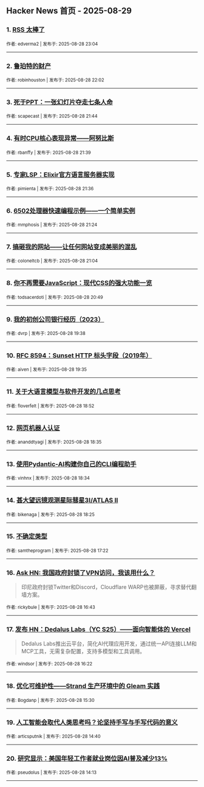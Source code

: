 ## Hacker News 首页 - 2025-08-29


### 1. [RSS 太棒了](https://news.ycombinator.com/item?id=45058024)

<sub>作者: edverma2 | 发布于: 2025-08-28 23:04</sub>

---

### 2. [鲁珀特的财产](https://news.ycombinator.com/item?id=45057561)

<sub>作者: robinhouston | 发布于: 2025-08-28 22:02</sub>

---

### 3. [死于PPT：一张幻灯片夺走七条人命](https://news.ycombinator.com/item?id=45057404)

<sub>作者: scapecast | 发布于: 2025-08-28 21:44</sub>

---

### 4. [有时CPU核心表现异常——阿努比斯](https://news.ycombinator.com/item?id=45057346)

<sub>作者: rbanffy | 发布于: 2025-08-28 21:39</sub>

---

### 5. [专家LSP：Elixir官方语言服务器实现](https://news.ycombinator.com/item?id=45057322)

<sub>作者: pimienta | 发布于: 2025-08-28 21:36</sub>

---

### 6. [6502处理器快速编程示例——一个简单实例](https://news.ycombinator.com/item?id=45057209)

<sub>作者: mmphosis | 发布于: 2025-08-28 21:24</sub>

---

### 7. [搞砸我的网站——让任何网站变成美丽的混乱](https://news.ycombinator.com/item?id=45057020)

<sub>作者: coloneltcb | 发布于: 2025-08-28 21:04</sub>

---

### 8. [你不再需要JavaScript：现代CSS的强大功能一览](https://news.ycombinator.com/item?id=45056878)

<sub>作者: todsacerdoti | 发布于: 2025-08-28 20:49</sub>

---

### 9. [我的初创公司银行经历（2023）](https://news.ycombinator.com/item?id=45056177)

<sub>作者: dvrp | 发布于: 2025-08-28 19:38</sub>

---

### 10. [RFC 8594：Sunset HTTP 标头字段（2019年）](https://news.ycombinator.com/item?id=45056142)

<sub>作者: aiven | 发布于: 2025-08-28 19:35</sub>

---

### 11. [关于大语言模型与软件开发的几点思考](https://news.ycombinator.com/item?id=45055641)

<sub>作者: floverfelt | 发布于: 2025-08-28 18:52</sub>

---

### 12. [网页机器人认证](https://news.ycombinator.com/item?id=45055452)

<sub>作者: ananddtyagi | 发布于: 2025-08-28 18:35</sub>

---

### 13. [使用Pydantic-AI构建你自己的CLI编程助手](https://news.ycombinator.com/item?id=45055439)

<sub>作者: vinhnx | 发布于: 2025-08-28 18:34</sub>

---

### 14. [甚大望远镜观测星际彗星3I/ATLAS II](https://news.ycombinator.com/item?id=45055335)

<sub>作者: bikenaga | 发布于: 2025-08-28 18:25</sub>

---

### 15. [不确定类型<T>](https://news.ycombinator.com/item?id=45054703)

<sub>作者: samtheprogram | 发布于: 2025-08-28 17:22</sub>

---

### 16. [Ask HN: 我国政府封锁了VPN访问，我该用什么？](https://news.ycombinator.com/item?id=45054260)
> 印尼政府封锁Twitter和Discord，Cloudflare WARP也被屏蔽，寻求替代翻墙方案。

<sub>作者: rickybule | 发布于: 2025-08-28 16:43</sub>

---

### 17. [发布 HN：Dedalus Labs（YC S25）——面向智能体的 Vercel](https://news.ycombinator.com/item?id=45054040)
> Dedalus Labs推出云平台，简化AI代理应用开发，通过统一API连接LLM和MCP工具，无需复杂配置，支持多模型和工具调用。

<sub>作者: windsor | 发布于: 2025-08-28 16:22</sub>

---

### 18. [优化可维护性——Strand 生产环境中的 Gleam 实践](https://news.ycombinator.com/item?id=45053462)

<sub>作者: Bogdanp | 发布于: 2025-08-28 15:30</sub>

---

### 19. [人工智能会取代人类思考吗？论坚持手写与手写代码的意义](https://news.ycombinator.com/item?id=45052784)

<sub>作者: articsputnik | 发布于: 2025-08-28 14:40</sub>

---

### 20. [研究显示：美国年轻工作者就业岗位因AI普及减少13%](https://news.ycombinator.com/item?id=45052423)

<sub>作者: pseudolus | 发布于: 2025-08-28 14:13</sub>

---
